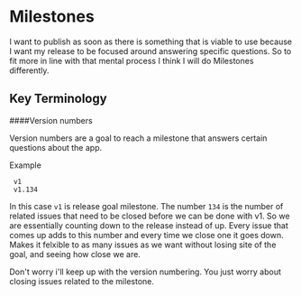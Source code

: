 # Milestones

I want to publish as soon as there is something that is viable to use because I want my release to be focused around answering specific questions. So to fit more in line with that mental process I think I will do Milestones differently.

## Key Terminology


####Version numbers

Version numbers are a goal to reach a milestone that answers certain questions about the app.
 
Example 
```
 v1
 v1.134
```

In this case `v1` is release goal milestone. The number `134` is the number of related issues that need to be closed before we can be done with v1. So we are essentially counting down to the release instead of up. Every issue that comes up adds to this number and every time we close one it goes down. Makes it felxible to as many issues as we want without losing site of the goal, and seeing how close we are.

Don't worry i'll keep up with the version numbering. You just worry about closing issues related to the milestone.